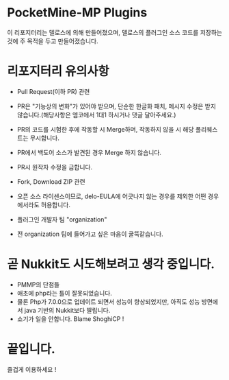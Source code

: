 # PocketMine-MP Plugins
이 리포지터리는 델로스에 의해 만들어졌으며, 델로스의 플러그인 소스 코드를 저장하는 것에 주 목적을 두고 만들어졌습니다.

# 리포지터리 유의사항

- Pull Request(이하 PR) 관련
 - PR은 "기능상의 변화"가 있어야 받으며, 단순한 한글화 패치, 메시지 수정은 받지 않습니다.(해당사항은 엠코에서 1대1 하시거나 댓글 달아주세요.)
 - PR의 코드를 시험한 후에 작동할 시 Merge하며, 작동하지 않을 시 해당 풀리퀘스트는 무시합니다.
 - PR에서 백도어 소스가 발견된 경우 Merge 하지 않습니다.
 - PR시 원작자 수정을 금합니다.

- Fork, Download ZIP 관련
 - 오픈 소스 라이센스이므로, delo-EULA에 어긋나지 않는 경우를 제외한 어떤 경우에서라도 허용합니다.

- 플러그인 개발자 팀 "organization"
 - 전 organization 팀에 들어가고 싶은 마음이 굴뚝같습니다.

# 곧 Nukkit도 시도해보려고 생각 중입니다.

- PMMP의 단점들
 - 애초에 php라는 틀이 잘못되었습니다.
 - 물론 Php가 7.0.0으로 업데이트 되면서 성능이 향상되었지만, 아직도 성능 방면에서 java 기반의 Nukkit보다 딸립니다.
 - 쇼기가 일을 안합니다. Blame ShoghiCP !

# 끝입니다.

즐겁게 이용하세요 !

